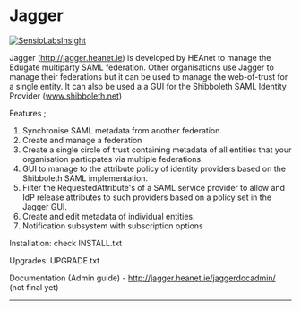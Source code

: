 Jagger
===
[![SensioLabsInsight](https://insight.sensiolabs.com/projects/dc2b2ceb-7538-4f57-81b2-305fbb7ee4e5/big.png)](https://insight.sensiolabs.com/projects/dc2b2ceb-7538-4f57-81b2-305fbb7ee4e5)

Jagger (http://jagger.heanet.ie) is developed by HEAnet to manage the Edugate multiparty SAML federation. Other organisations use Jagger to manage their federations but it can be used to manage the web-of-trust for a single entity. It can also be used a a GUI for the Shibboleth SAML Identity Provider (www.shibboleth.net)

Features ;
1. Synchronise SAML metadata from another federation.
2. Create and manage a federation
3. Create a single circle of trust containing metadata of all entities that your organisation particpates via multiple federations.
4. GUI to manage to the attribute policy of identity providers based on the Shibboleth SAML implementation.
5. Filter the RequestedAttribute's of a SAML service provider to allow and IdP release attributes to such providers based on a policy set in the Jagger GUI.
6. Create and edit metadata of individual entities.
7. Notification subsystem with subscription options


Installation: check INSTALL.txt


Upgrades: UPGRADE.txt


Documentation (Admin guide) - http://jagger.heanet.ie/jaggerdocadmin/ (not final yet)

----

